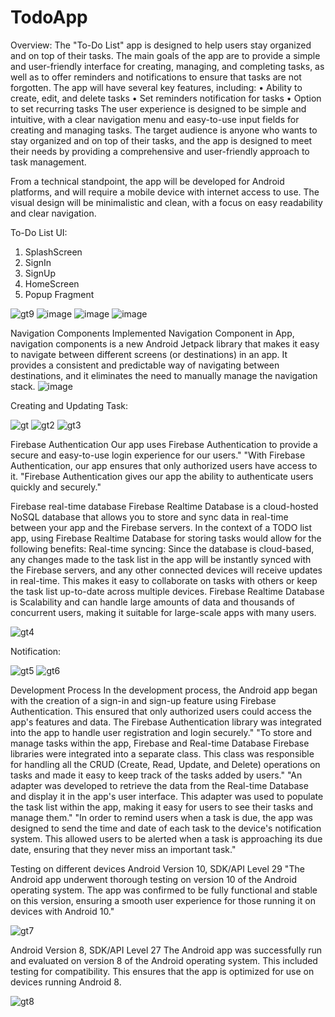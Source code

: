 # TodoApp
Overview:
The "To-Do List" app is designed to help users stay organized and on top of their tasks. The main goals of the app are to provide a simple and user-friendly interface for creating, managing, and completing tasks, as well as to offer reminders and notifications to ensure that tasks are not forgotten.
The app will have several key features, including:
•	Ability to create, edit, and delete tasks
•	Set reminders notification for tasks
•	Option to set recurring tasks
The user experience is designed to be simple and intuitive, with a clear navigation menu and easy-to-use input fields for creating and managing tasks. The target audience is anyone who wants to stay organized and on top of their tasks, and the app is designed to meet their needs by providing a comprehensive and user-friendly approach to task management.

From a technical standpoint, the app will be developed for Android platforms, and will require a mobile device with internet access to use. The visual design will be minimalistic and clean, with a focus on easy readability and clear navigation.

To-Do List UI:
1. SplashScreen
2. SignIn
3. SignUp
4. HomeScreen
5. Popup Fragment

 ![gt9](https://user-images.githubusercontent.com/70897446/215229435-3482a54e-cc96-42ef-bfb4-40047a1a8f94.jpg)
 ![image](https://user-images.githubusercontent.com/70897446/215227893-9e082d86-528b-4132-8190-c5695a843914.png)   ![image](https://user-images.githubusercontent.com/70897446/215227982-003fd5ac-6d29-43c1-b2d1-bead33c3a020.png)    ![image](https://user-images.githubusercontent.com/70897446/215228006-38a3a391-fd29-48b5-b541-7d0a236834c2.png)

Navigation Components
Implemented Navigation Component in App, navigation components is a  new Android Jetpack library that makes it easy to navigate between different screens (or destinations) in an app. It provides a consistent and predictable way of navigating between destinations, and it eliminates the need to manually manage the navigation stack.
![image](https://user-images.githubusercontent.com/70897446/215228054-b08401dc-9acf-4ea2-bc79-b13406dd275e.png)

Creating and Updating Task:

![gt](https://user-images.githubusercontent.com/70897446/215228380-5f56bd50-9f40-4870-8ef0-2c58a381314c.jpg)
![gt2](https://user-images.githubusercontent.com/70897446/215228600-2b766b05-1823-45eb-926a-37ad225b13eb.jpg)
![gt3](https://user-images.githubusercontent.com/70897446/215228684-36e048a0-2d96-4224-ae8e-b3f58122089a.jpg)

Firebase Authentication
Our app uses Firebase Authentication to provide a secure and easy-to-use login experience for our users."
"With Firebase Authentication, our app ensures that only authorized users have access to it.
"Firebase Authentication gives our app the ability to authenticate users quickly and securely."

Firebase real-time database
Firebase Realtime Database is a cloud-hosted NoSQL database that allows you to store and sync data in real-time between your app and the Firebase servers.
 In the context of a TODO list app, using Firebase Realtime Database for storing tasks would allow for the following benefits:
Real-time syncing: Since the database is cloud-based, any changes made to the task list in the app will be instantly synced with the Firebase servers, and any other connected devices will receive updates in real-time. This makes it easy to collaborate on tasks with others or keep the task list up-to-date across multiple devices.
Firebase Realtime Database is Scalability and can handle large amounts of data and thousands of concurrent users, making it suitable for large-scale apps with many users.

![gt4](https://user-images.githubusercontent.com/70897446/215228812-ff816081-f130-4916-9365-be45e2133d00.jpg)

Notification:

![gt5](https://user-images.githubusercontent.com/70897446/215228965-8e298239-bc9d-4cbd-8f13-48585c693ca6.jpg)
![gt6](https://user-images.githubusercontent.com/70897446/215228975-e81d71db-6a20-4537-8fd3-508e46b396b8.jpg)

Development Process
In the development process, the Android app began with the creation of a sign-in and sign-up feature using Firebase Authentication. This ensured that only authorized users could access the app's features and data. The Firebase Authentication library was integrated into the app to handle user registration and login securely."
"To store and manage tasks within the app, Firebase and Real-time Database Firebase libraries were integrated into a separate class. This class was responsible for handling all the CRUD (Create, Read, Update, and Delete) operations on tasks and made it easy to keep track of the tasks added by users."
"An adapter was developed to retrieve the data from the Real-time Database and display it in the app's user interface. This adapter was used to populate the task list within the app, making it easy for users to see their tasks and manage them."
"In order to remind users when a task is due, the app was designed to send the time and date of each task to the device's notification system. This allowed users to be alerted when a task is approaching its due date, ensuring that they never miss an important task."

Testing on different devices
Android Version 10, SDK/API Level 29
"The Android app underwent thorough testing on version 10 of the Android operating system. The app was confirmed to be fully functional and stable on this version, ensuring a smooth user experience for those running it on devices with Android 10."

![gt7](https://user-images.githubusercontent.com/70897446/215229202-dc328ea4-4b94-4c7f-881d-6587f2fc5013.jpg)

Android Version 8, SDK/API Level 27
The Android app was successfully run and evaluated on version 8 of the Android operating system. This included testing for compatibility. This ensures that the app is optimized for use on devices running Android 8.


![gt8](https://user-images.githubusercontent.com/70897446/215229249-e1545fc7-1f35-4a6a-a628-894c94bb953b.jpg)


